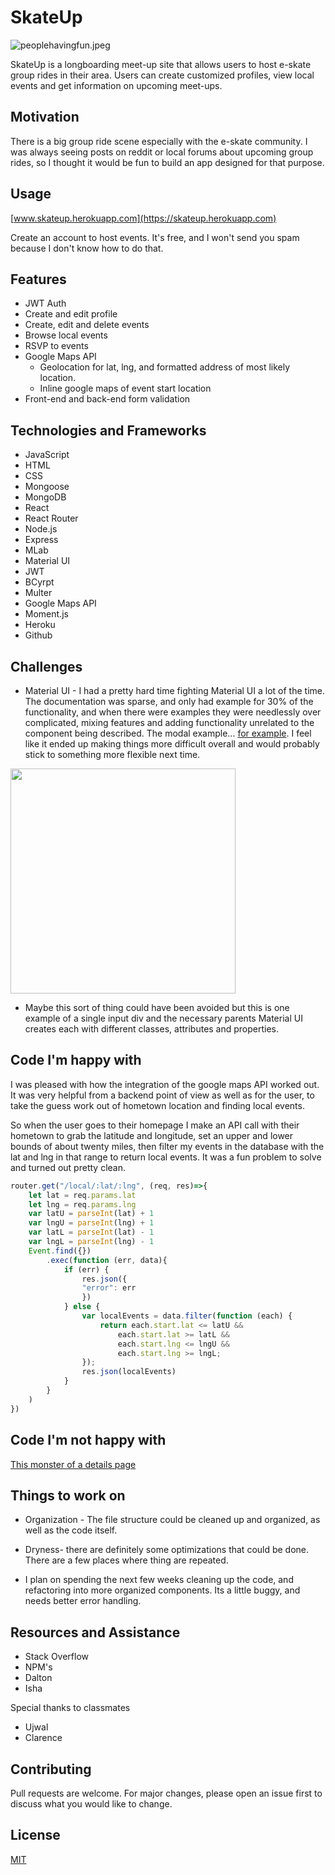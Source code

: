 # SkateUp

![peoplehavingfun.jpeg](https://blog.boostedboards.com/wp-content/uploads/2018/06/boosted-boards-san-francisco-group-ride.jpg)

SkateUp is a longboarding meet-up site that allows users to host e-skate group rides in their area. Users can create customized profiles, view local events and get information on upcoming meet-ups. 

## Motivation

There is a big group ride scene especially with the e-skate community.  I was always seeing posts on reddit or local forums about upcoming group rides, so I thought it would be fun to build an app designed for that purpose. 

## Usage

[www.skateup.herokuapp.com](https://skateup.herokuapp.com)

Create an account to host events. It's free, and I won't send you spam because I don't know how to do that. 

## Features

* JWT Auth
* Create and edit profile 
* Create, edit and delete events
* Browse local events
* RSVP to events
* Google Maps API 
   * Geolocation for lat, lng, and formatted address of most likely location.
   * Inline google maps of event start location
* Front-end and back-end form validation


## Technologies and Frameworks

* JavaScript
* HTML
* CSS
* Mongoose
* MongoDB
* React
* React Router
* Node.js
* Express
* MLab
* Material UI
* JWT
* BCyrpt
* Multer
* Google Maps API
* Moment.js
* Heroku
* Github


## Challenges
- Material UI - I had a pretty hard time fighting Material UI a lot of the time.  The documentation was sparse, and only had example for 30% of the functionality, and when there were examples they were needlessly over complicated, mixing features and adding functionality unrelated to the component being described. The modal example... [for example](https://material-ui.com/utils/modal/).  I feel like it ended up making things more difficult overall and would probably stick to something more flexible next time. 

<img src="https://i.imgur.com/eIMwpNk.png" width="360">

- Maybe this sort of thing could have been avoided but this is one example of a single input div and the necessary parents Material UI creates each with different classes, attributes and properties. 



## Code I'm happy with

I was pleased with how the integration of the google maps API worked out.  It was very helpful from a backend point of view as well as for the user, to take the guess work out of hometown location and finding local events.

So when the user goes to their homepage I make an API call with their hometown to grab the latitude and longitude, set an upper and lower bounds of about twenty miles, then filter my events in the database with the lat and lng in that range to return local events. It was a fun problem to solve and turned out pretty clean. 

```javascript
router.get("/local/:lat/:lng", (req, res)=>{
	let lat = req.params.lat
	let lng = req.params.lng
	var latU = parseInt(lat) + 1
	var lngU = parseInt(lng) + 1
	var latL = parseInt(lat) - 1
	var lngL = parseInt(lng) - 1
	Event.find({})
		.exec(function (err, data){
			if (err) {
				res.json({
				"error": err
				})
			} else {
				var localEvents = data.filter(function (each) {
					return each.start.lat <= latU &&
						each.start.lat >= latL &&
						each.start.lng <= lngU &&
						each.start.lng >= lngL;
				});
				res.json(localEvents)
			}
		}
	)
})
```
## Code I'm not happy with

[This monster of a details page](https://github.com/langdonf/skateup/blob/master/client/src/containers/Detail.js)
## Things to work on
- Organization - The file structure could be cleaned up and organized, as well as the code itself. 

- Dryness- there are definitely some optimizations that could be done.  There are a few places where thing are repeated.

- I plan on spending the next few weeks cleaning up the code, and refactoring into more organized components.  Its a little buggy, and needs better error handling. 


## Resources and Assistance
 - Stack Overflow
 - NPM's
 - Dalton 
 - Isha

Special thanks to classmates
 - Ujwal
 - Clarence 

## Contributing
Pull requests are welcome. For major changes, please open an issue first to discuss what you would like to change.

## License
[MIT](https://choosealicense.com/licenses/mit/)
